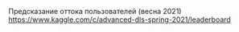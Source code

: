 Предсказание оттока пользователей (весна 2021)
https://www.kaggle.com/c/advanced-dls-spring-2021/leaderboard

